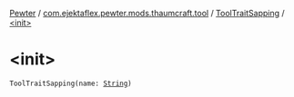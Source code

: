 [Pewter](../../index.md) / [com.ejektaflex.pewter.mods.thaumcraft.tool](../index.md) / [ToolTraitSapping](index.md) / [&lt;init&gt;](./-init-.md)

# &lt;init&gt;

`ToolTraitSapping(name: `[`String`](https://kotlinlang.org/api/latest/jvm/stdlib/kotlin/-string/index.html)`)`